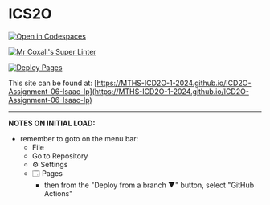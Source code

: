 # ICS2O

[![Open in Codespaces](https://classroom.github.com/assets/launch-codespace-2972f46106e565e64193e422d61a12cf1da4916b45550586e14ef0a7c637dd04.svg)](https://classroom.github.com/open-in-codespaces?assignment_repo_id=19676419)

[![Mr Coxall's Super Linter](https://github.com/MTHS-ICD2O-1-2024/ICD2O-Assignment-06-Isaac-Ip/workflows/Mr%20Coxall's%20Super%20Linter/badge.svg)](https://github.com/MTHS-ICD2O-1-2024/ICD2O-Assignment-06-Isaac-Ip/actions)

[![Deploy Pages](https://github.com/MTHS-ICD2O-1-2024/ICD2O-Assignment-06-Isaac-Ip/workflows/Deploy%20Pages/badge.svg)](https://github.com/MTHS-ICD2O-1-2024/ICD2O-Assignment-06-Isaac-Ip/actions)

This site can be found at: [https://MTHS-ICD2O-1-2024.github.io/ICD2O-Assignment-06-Isaac-Ip](https://MTHS-ICD2O-1-2024.github.io/ICD2O-Assignment-06-Isaac-Ip)

---

**NOTES ON INITIAL LOAD:**
- remember to goto on the menu bar:
  - File
  - Go to Repository
  - ⚙ Settings
  - 🗔 Pages
    - then from the "Deploy from a branch ▼" button, select "GitHub Actions"

